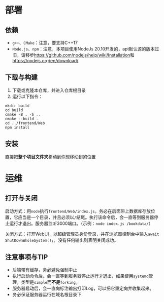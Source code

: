 # 部署
## 依赖
- `g++`、`CMake`：注意，要支持C++17
- `Node.js`、`npm`：注意，本项目使用NodeJs 20.10开发的，apt默认源的版本过旧，请移步<https://github.com/nodejs/help/wiki/Installation>和<https://nodejs.org/en/download/>

## 下载与构建
1. 下载或克隆本仓库，并进入仓库根目录
2. 运行以下指令：
```
mkdir build
cd build
cmake -B . -S ..
cmake --build .
cd ../frontend/Web
npm install
```

## 安装
直接把**整个项目文件夹**移动到你想移动到的位置

# 运维
## 打开与关闭
启动方式：用`node`执行`frontend/Web/index.js`，务必在后面带上数据库存放位置，它应当是一个目录，并且必须以`/`结尾。执行该命令后，会一直等到服务器停止运行才退出。服务器监听3000端口。（示例：`node index.js /bookdata/`）

关闭方式：打开WebUI，以超级管理员身份登录，并在浏览器控制台中输入`await ShutDownWholeSystem();`，没有任何输出则表明关闭成功。

## 注意事项与TIP
- 后端带有缓存，务必避免强制中止
- 执行启动命令后，会一直等到服务器停止运行才退出，如果使用`systemd`管理，类型是`simple`而**不是**`forking`。
- 服务器启动后，会一直向标注输出打印Log，可以把它重定向并收集起来。
- 务必保证服务器运行在域名根目录下
